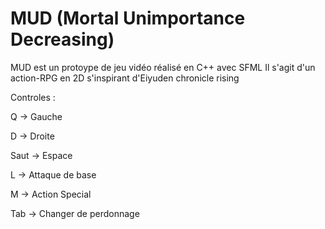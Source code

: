# MUD (Mortal Unimportance Decreasing)
MUD est un protoype de jeu vidéo réalisé en C++ avec SFML
Il s'agit d'un action-RPG en 2D s'inspirant d'Eiyuden chronicle rising

Controles :

Q -> Gauche

D -> Droite

Saut -> Espace

L -> Attaque de base

M -> Action Special

Tab -> Changer de perdonnage
